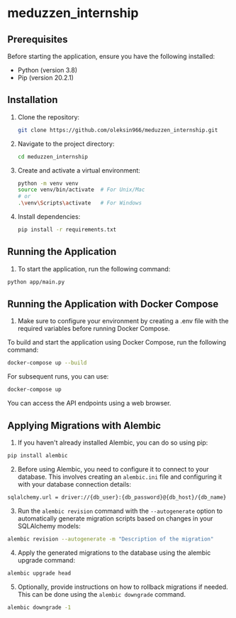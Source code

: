 # meduzzen_internship
## Prerequisites

Before starting the application, ensure you have the following installed:

- Python (version 3.8)
- Pip (version 20.2.1)

## Installation

1. Clone the repository:
    ```bash
    git clone https://github.com/oleksin966/meduzzen_internship.git
    ```

2. Navigate to the project directory:
    ```bash
    cd meduzzen_internship
    ```

3. Create and activate a virtual environment:
    ```bash
    python -m venv venv
    source venv/bin/activate  # For Unix/Mac
    # or
    .\venv\Scripts\activate   # For Windows
    ```

4. Install dependencies:
    ```bash
    pip install -r requirements.txt
    ```

## Running the Application

1. To start the application, run the following command:
```bash
python app/main.py
```

## Running the Application with Docker Compose

1. Make sure to configure your environment by creating a .env file with the required variables before running Docker Compose.

To build and start the application using Docker Compose, run the following command:
```bash
docker-compose up --build
```

For subsequent runs, you can use:
```bash
docker-compose up
```

You can access the API endpoints using a web browser.

## Applying Migrations with Alembic

1. If you haven't already installed Alembic, you can do so using pip:

```bash
pip install alembic
```

2. Before using Alembic, you need to configure it to connect to your database. This involves creating an `alembic.ini` file and configuring it with your database connection details:

```bash
sqlalchemy.url = driver://{db_user}:{db_password}@{db_host}/{db_name}
```

3. Run the `alembic revision` command with the `--autogenerate` option to automatically generate migration scripts based on changes in your SQLAlchemy models:

```bash
alembic revision --autogenerate -m "Description of the migration"
```

4. Apply the generated migrations to the database using the alembic upgrade command:

```bash
alembic upgrade head
```

5. Optionally, provide instructions on how to rollback migrations if needed. This can be done using the `alembic downgrade` command.

```bash
alembic downgrade -1
```